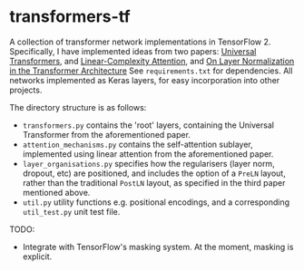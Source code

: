 # transformers-tf

A collection of transformer network implementations in TensorFlow 2.
Specifically, I have implemented ideas from two papers: [Universal Transformers](https://arxiv.org/abs/1807.03819), and [Linear-Complexity Attention](https://arxiv.org/abs/2006.16236), and [On Layer Normalization in the Transformer Architecture](https://arxiv.org/abs/2002.04745)
See `requirements.txt` for dependencies.
All networks implemented as Keras layers, for easy incorporation into other projects.

The directory structure is as follows:
- `transformers.py` contains the 'root' layers, containing the Universal Transformer from the aforementioned paper.
- `attention_mechanisms.py` contains the self-attention sublayer, implemented using linear attention from the aforementioned paper.
- `layer_organisations.py` specifies how the regularisers (layer norm, dropout, etc) are positioned, and includes the option of a `PreLN` layout, rather than the traditional `PostLN` layout, as specified in the third paper mentioned above.
- `util.py` utility functions e.g. positional encodings, and a corresponding `util_test.py` unit test file.

TODO:
- Integrate with TensorFlow's masking system. At the moment, masking is explicit.
